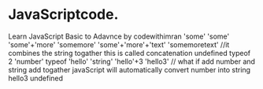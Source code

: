 # JavaScriptcode.
Learn JavaScript Basic to Adavnce by codewithimran 
'some'
'some'
'some'+'more'
'somemore'
'some'+'more'+'text'
'somemoretext'
//it combines the string togather this is called concatenation
undefined
typeof 2
'number'
typeof 'hello'
'string'
'hello'+3
'hello3'
// what if add number and string add togather javaScript will automatically convert number into string hello3
undefined
